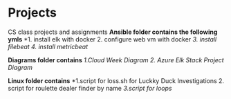 # Projects
CS class projects and assignments
**Ansible folder contains the following ymls** 
*1. install elk with docker
 2. configure web vm with docker
 *3. install filebeat
4. install metricbeat*

**Diagrams folder contains**
*1.Cloud Week Diagram
2. Azure Elk Stack Project Diagram*

**Linux folder contains**
*1.script for loss.sh for Luckky Duck Investigations
2. script for roulette dealer finder by name 
*3.script for loops*
